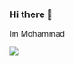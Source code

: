 ### Hi there 👋

Im Mohammad

<img src="https://github-readme-stats.vercel.app/api/pin/?Amom99100=anuraghazra&repo=github-readme-stats)](https://github.com/anuraghazra/github-readme-stats">

